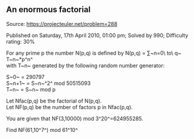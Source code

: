 An enormous factorial
---------------------

Source: https://projecteuler.net/problem=288

Published on Saturday, 17th April 2010, 01:00 pm; Solved by 990;
Difficulty rating: 30%

For any prime p the number N(p,q) is defined by N(p,q) = ∑~n=0\\ to\\ q~
T~n~\*p^n^\
 with T~n~ generated by the following random number generator:

S~0~ = 290797\
 S~n+1~ = S~n~^2^ mod 50515093\
 T~n~ = S~n~ mod p

Let Nfac(p,q) be the factorial of N(p,q).\
 Let NF(p,q) be the number of factors p in Nfac(p,q).

You are given that NF(3,10000) mod 3^20^=624955285.

Find NF(61,10^7^) mod 61^10^

